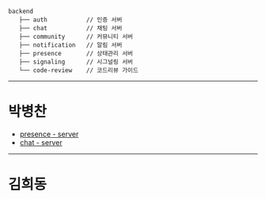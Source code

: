 ```
backend
   ├── auth           // 인증 서버
   ├── chat           // 채팅 서버
   ├── community      // 커뮤니티 서버
   ├── notification   // 알림 서버
   ├── presence       // 상태관리 서버
   ├── signaling      // 시그널링 서버
   └── code-review    // 코드리뷰 가이드
```
---
# 박병찬

- [presence - server](https://github.com/stove-smooth/sgs-smooth/tree/develop/src/backend/presence#presence--server) 
- [chat - server](https://github.com/stove-smooth/sgs-smooth/tree/develop/src/backend/chat#chat-server)

---
# 김희동
